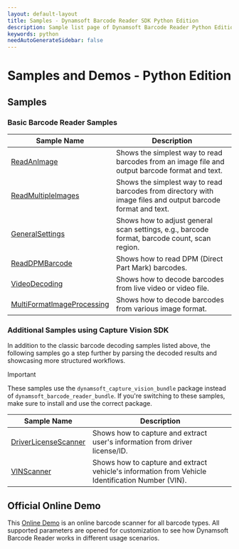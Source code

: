 ```yaml
---
layout: default-layout
title: Samples - Dynamsoft Barcode Reader SDK Python Edition
description: Sample list page of Dynamsoft Barcode Reader Python Edition.
keywords: python
needAutoGenerateSidebar: false
---
```


# Samples and Demos - Python Edition


## Samples

### Basic Barcode Reader Samples

| Sample Name | Description |
| --- | --- |
| <a href="https://github.com/Dynamsoft/barcode-reader-python-samples/blob/master/Samples/read_an_image.py" target="_blank">ReadAnImage</a> | Shows the simplest way to read barcodes from an image file and output barcode format and text. |
| <a href="https://github.com/Dynamsoft/barcode-reader-python-samples/blob/master/Samples/read_multiple_images.py" target="_blank">ReadMultipleImages</a> | Shows the simplest way to read barcodes from directory with image files and output barcode format and text. |
| <a href="https://github.com/Dynamsoft/barcode-reader-python-samples/blob/master/Samples/general_settings.py" target="_blank">GeneralSettings</a> | Shows how to adjust general scan settings, e.g., barcode format, barcode count, scan region. |
| <a href="https://github.com/Dynamsoft/barcode-reader-python-samples/blob/master/Samples/read_dpm_barcode.py" target="_blank">ReadDPMBarcode</a> | Shows how to read DPM (Direct Part Mark) barcodes. |
| <a href="https://github.com/Dynamsoft/barcode-reader-python-samples/blob/master/Samples/video_decoding.py" target="_blank">VideoDecoding</a> | Shows how to decode barcodes from live video or video file. |
| <a href="https://github.com/Dynamsoft/barcode-reader-python-samples/blob/master/Samples/multi_format_image_processing.py" target="_blank">MultiFormatImageProcessing</a> | Shows how to decode barcodes from various image format. |

### Additional Samples using Capture Vision SDK

In addition to the classic barcode decoding samples listed above, the following samples go a step further by parsing the decoded results and showcasing more structured workflows.

> [!IMPORTANT]
> These samples use the `dynamsoft_capture_vision_bundle` package instead of `dynamsoft_barcode_reader_bundle`. If you're switching to these samples, make sure to install and use the correct package.

| Sample Name | Description |
| --- | --- |
| <a href="https://github.com/Dynamsoft/capture-vision-python-samples/blob/main/Samples/driver_license_scanner.py" target="_blank">DriverLicenseScanner</a> | Shows how to capture and extract user's information from driver license/ID. |
| <a href="https://github.com/Dynamsoft/capture-vision-python-samples/blob/main/Samples/vin_scanner.py" target="_blank">VINScanner</a> | Shows how to capture and extract vehicle's information from Vehicle Identification Number (VIN). |

## Official Online Demo
This <a href="https://demo.dynamsoft.com/barcode-reader/" target="_blank">Online Demo</a> is an online barcode scanner for all barcode types. All supported parameters are opened for customization to see how Dynamsoft Barcode Reader works in different usage scenarios. 
